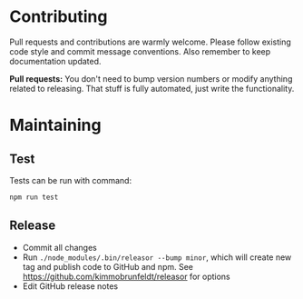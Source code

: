 # Contributing

Pull requests and contributions are warmly welcome.
Please follow existing code style and commit message conventions. Also remember to keep documentation
updated.

**Pull requests:** You don't need to bump version numbers or modify anything related to releasing. That stuff is fully automated, just write the functionality.

# Maintaining

## Test

Tests can be run with command:

```bash
npm run test
```

## Release

* Commit all changes
* Run `./node_modules/.bin/releasor --bump minor`, which will create new tag and publish code to GitHub and npm. See https://github.com/kimmobrunfeldt/releasor for options
* Edit GitHub release notes
